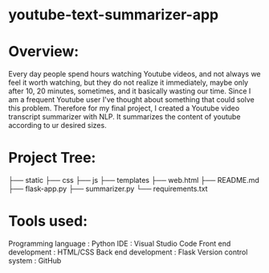 # youtube-text-summarizer-app

# Overview:

Every day people spend hours watching Youtube videos, and not always we feel it worth watching, but they do not realize it immediately, maybe only after 10, 20 minutes, sometimes, and it basically wasting our time. 
Since I am a frequent Youtube user I've thought about something that could solve this problem. Therefore for my final project, I created a  Youtube video transcript summarizer with  NLP. It summarizes the content of youtube according to ur desired sizes.


 # Project Tree:

├── static
     ├── css
     ├── js
├── templates
     ├── web.html
├── README.md
├── flask-app.py
├── summarizer.py
└── requirements.txt

# Tools used:

Programming language : Python
IDE : Visual Studio Code
Front end development : HTML/CSS
Back end development : Flask
Version control system : GitHub
